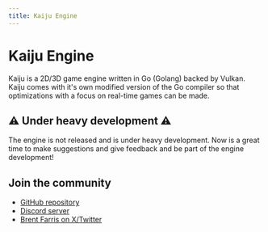 ```yaml
---
title: Kaiju Engine
---
```


# Kaiju Engine
Kaiju is a 2D/3D game engine written in Go (Golang) backed by Vulkan. Kaiju comes with it's own modified version of the Go compiler so that optimizations with a focus on real-time games can be made.

## ⚠️ Under heavy development ⚠️
The engine is not released and is under heavy development. Now is a great time to make suggestions and give feedback and be part of the engine development!

## Join the community
- [GitHub repository](https://github.com/KaijuEngine/kaiju)
- [Discord server](https://discord.gg/8rFPEu8U52)
- [Brent Farris on X/Twitter](https://twitter.com/KaijuCoder)
